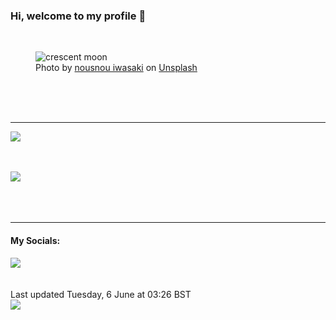 <h3>Hi, welcome to my profile 👋</h3>

<br />
<figure>
  <img
    src="https://images.unsplash.com/photo-1445146484482-fb1e008bfedc?crop=entropy&cs=tinysrgb&fit=max&fm=jpg&ixid=M3wyNzQ3MDB8MHwxfHJhbmRvbXx8fHx8fHx8fDE2ODU5NjgwNDV8&ixlib=rb-4.0.3&q=80&w=1080&auto=format"
    alt="crescent moon" 
  />
  <figcaption>Photo by <a
    href="https://unsplash.com/@nousnou?utm_source=Profile%20readme&utm_medium=referral">nousnou iwasaki</a> on <a
    href="https://unsplash.com/?utm_source=Profile%20readme&utm_medium=referral">Unsplash</a></figcaption>
</figure>




  <br /><br /><br />

<hr />
<img
  src="https://github-readme-stats.vercel.app/api?username=shanelucy&show_icons=true&theme=calm"
/>
<br /><br /><br />

<img 
  src="https://github-readme-stats.vercel.app/api/top-langs/?username=shanelucy&theme=calm"
/>
<br /><br /><br /><br />
<hr />
<h4>My Socials:</h4>
<a href="https://uk.linkedin.com/in/shane-lucy-4735b616a">
  <img
    src="https://img.shields.io/badge/linkedin%20-%230077B5.svg?&style=for-the-badge&logo=linkedin&logoColor=white"
  />
</a>
<br /><br /><br />
Last updated Tuesday, 6 June at 03:26 BST
<br />
<img
  src="https://github.com/ShaneLucy/ShaneLucy/workflows/README%20build/badge.svg"
/>
